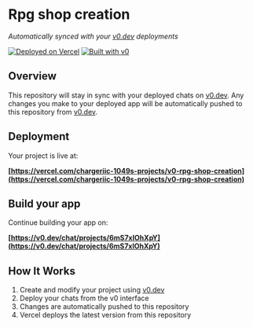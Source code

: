 # Rpg shop creation

*Automatically synced with your [v0.dev](https://v0.dev) deployments*

[![Deployed on Vercel](https://img.shields.io/badge/Deployed%20on-Vercel-black?style=for-the-badge&logo=vercel)](https://vercel.com/chargeriic-1049s-projects/v0-rpg-shop-creation)
[![Built with v0](https://img.shields.io/badge/Built%20with-v0.dev-black?style=for-the-badge)](https://v0.dev/chat/projects/6mS7xlOhXpY)

## Overview

This repository will stay in sync with your deployed chats on [v0.dev](https://v0.dev).
Any changes you make to your deployed app will be automatically pushed to this repository from [v0.dev](https://v0.dev).

## Deployment

Your project is live at:

**[https://vercel.com/chargeriic-1049s-projects/v0-rpg-shop-creation](https://vercel.com/chargeriic-1049s-projects/v0-rpg-shop-creation)**

## Build your app

Continue building your app on:

**[https://v0.dev/chat/projects/6mS7xlOhXpY](https://v0.dev/chat/projects/6mS7xlOhXpY)**

## How It Works

1. Create and modify your project using [v0.dev](https://v0.dev)
2. Deploy your chats from the v0 interface
3. Changes are automatically pushed to this repository
4. Vercel deploys the latest version from this repository
